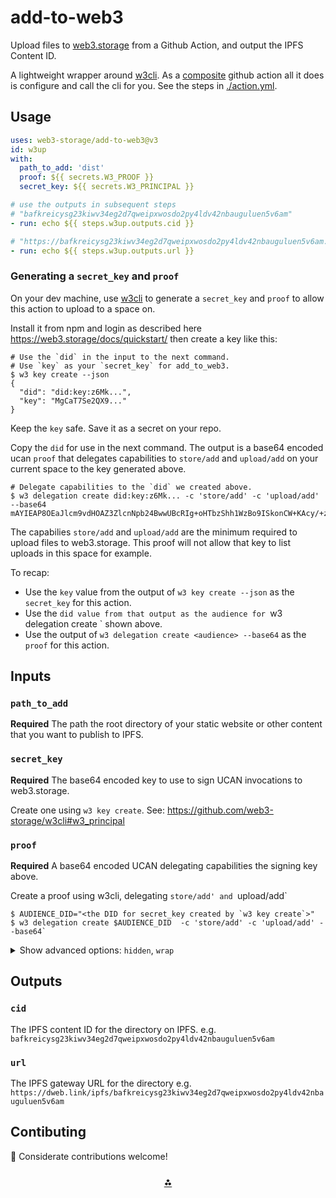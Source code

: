 # add-to-web3

Upload files to [web3.storage](https://web3.storage) from a Github Action, and output the IPFS Content ID.

A lightweight wrapper around [w3cli]. As a [composite](https://docs.github.com/en/actions/creating-actions/creating-a-composite-action) github action all it does is configure and call the cli for you. See the steps in [./action.yml](./action.yml).

## Usage

```yaml
uses: web3-storage/add-to-web3@v3
id: w3up
with:
  path_to_add: 'dist'
  proof: ${{ secrets.W3_PROOF }}
  secret_key: ${{ secrets.W3_PRINCIPAL }}

# use the outputs in subsequent steps
# "bafkreicysg23kiwv34eg2d7qweipxwosdo2py4ldv42nbauguluen5v6am"
- run: echo ${{ steps.w3up.outputs.cid }}

# "https://bafkreicysg23kiwv34eg2d7qweipxwosdo2py4ldv42nbauguluen5v6am.ipfs.w3s.link"
- run: echo ${{ steps.w3up.outputs.url }}
```

### Generating a `secret_key` and `proof`

On your dev machine, use [w3cli] to generate a `secret_key` and `proof` to allow this action to upload to a space on.

Install it from npm and login as described here https://web3.storage/docs/quickstart/ then create a key like this:

```shell
# Use the `did` in the input to the next command. 
# Use `key` as your `secret_key` for add_to_web3.
$ w3 key create --json
{
  "did": "did:key:z6Mk...",
  "key": "MgCaT7Se2QX9..."
}
```

Keep the `key` safe. Save it as a secret on your repo.

Copy the `did` for use in the next command. The output is a base64 encoded ucan `proof` that delegates capabilities to `store/add` and `upload/add` on your current space to the key generated above.

```shell
# Delegate capabilities to the `did` we created above.
$ w3 delegation create did:key:z6Mk... -c 'store/add' -c 'upload/add' --base64
mAYIEAP8OEaJlcm9vdHOAZ3ZlcnNpb24BwwUBcRIg+oHTbzShh1WzBo9ISkonCW+KAcy/+zW8Zb...
```

The capabilies `store/add` and `upload/add` are the minimum required to upload files to web3.storage. This proof will not allow that key to list uploads in this space for example.

To recap:

- Use the `key` value from the output of `w3 key create --json` as the `secret_key` for this action.
- Use the `did value from that output as the audience for `w3 delegation create <audience>` shown above.
- Use the output of `w3 delegation create <audience> --base64` as the `proof` for this action.

## Inputs

### `path_to_add`

**Required** The path the root directory of your static website or other content that you want to publish to IPFS.

### `secret_key`

**Required** The base64 encoded key to use to sign UCAN invocations to web3.storage. 

Create one using `w3 key create`. See: https://github.com/web3-storage/w3cli#w3_principal

### `proof`

**Required** A base64 encoded UCAN delegating capabilities the signing key above. 

Create a proof using w3cli, delegating `store/add' and `upload/add`

```shell
$ AUDIENCE_DID="<the DID for secret_key created by `w3 key create`>"
$ w3 delegation create $AUDIENCE_DID  -c 'store/add' -c 'upload/add' --base64`
```

<details>
  <summary>Show advanced options: <code>hidden</code>, <code>wrap</code></summary>

### `hidden`

_Default_ `false`

Should hidden files prefixed with a `.` be included when found in the `path_to_add`

see: See: https://github.com/web3-storage/w3cli#w3-up-path-path

### `wrap`

_Default_ `true`

If `path_to_add` points to a file it will be wrapped in a directory to preserve the filename. To disable that set wrap: "true".

See: https://github.com/web3-storage/w3cli#w3-up-path-path

</details>

## Outputs

### `cid`

The IPFS content ID for the directory on IPFS. 
e.g. `bafkreicysg23kiwv34eg2d7qweipxwosdo2py4ldv42nbauguluen5v6am`

### `url`

The IPFS gateway URL for the directory 
e.g. `https://dweb.link/ipfs/bafkreicysg23kiwv34eg2d7qweipxwosdo2py4ldv42nbauguluen5v6am`

## Contibuting

💌 Considerate contributions welcome! 

<h3 align="center"><a href="https://web3.storage">⁂</a></h3>

[w3cli]: https://github.com/web3-storage/w3cli
